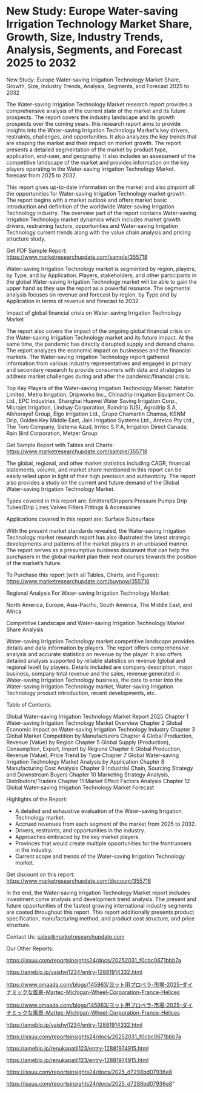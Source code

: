 # New Study: Europe Water-saving Irrigation Technology Market Share, Growth, Size, Industry Trends, Analysis, Segments, and Forecast 2025 to 2032
New Study: Europe Water-saving Irrigation Technology Market Share, Growth, Size, Industry Trends, Analysis, Segments, and Forecast 2025 to 2032

The Water-saving Irrigation Technology Market research report provides a comprehensive analysis of the current state of the market and its future prospects. The report covers the industry landscape and its growth prospects over the coming years. this research report aims to provide insights into the Water-saving Irrigation Technology Market's key drivers, restraints, challenges, and opportunities. It also analyzes the key trends that are shaping the market and their impact on market growth. The report presents a detailed segmentation of the market by product type, application, end-user, and geography. It also includes an assessment of the competitive landscape of the market and provides information on the key players operating in the Water-saving Irrigation Technology Market. forecast from 2025 to 2032.

This report gives up-to-date information on the market and also pinpoint all the opportunities for Water-saving Irrigation Technology market growth. The report begins with a market outlook and offers market basic introduction and definition of the worldwide Water-saving Irrigation Technology industry. The overview part of the report contains Water-saving Irrigation Technology market dynamics which includes market growth drivers, restraining factors, opportunities and Water-saving Irrigation Technology current trends along with the value chain analysis and pricing structure study.

Get PDF Sample Report: https://www.marketresearchupdate.com/sample/355718

Water-saving Irrigation Technology market is segmented by region, players, by Type, and by Application. Players, stakeholders, and other participants in the global Water-saving Irrigation Technology market will be able to gain the upper hand as they use the report as a powerful resource. The segmental analysis focuses on revenue and forecast by region, by Type and by Application in terms of revenue and forecast to 2032.

Impact of global financial crisis on Water-saving Irrigation Technology Market

The report also covers the impact of the ongoing global financial crisis on the Water-saving Irrigation Technology market and its future impact. At the same time, the pandemic has directly disrupted supply and demand chains. The report analyzes the economic impact on businesses and the financial markets. The Water-saving Irrigation Technology report gathered information from various industry representatives and engaged in primary and secondary research to provide consumers with data and strategies to address market challenges during and after the pandemic/financial crisis.

Top Key Players of the Water-saving Irrigation Technology Market:
Netafim Limited, Metro Irrigation, Dripworks Inc., Chinadrip Irrigation Equipment Co. Ltd., EPC Industries, Shanghai Huawei Water Saving Irrigation Corp., Microjet Irrigation, Lindsay Corporation, Raindrip (US), Agrodrip S.A, Alkhorayef Group, Elgo Irrigation Ltd., Grupo Chamartin Chamsa, KSNM Drip, Golden Key Middle East, Jain Irrigation Systems Ltd., Antelco Pty Ltd., The Toro Company, Sistema Azud, Irritec S.P.A, Irrigation Direct Canada, Rain Bird Corporation, Metzer Group


Get Sample Report with Tables and Charts: https://www.marketresearchupdate.com/sample/355718

The global, regional, and other market statistics including CAGR, financial statements, volume, and market share mentioned in this report can be easily relied upon in light of their high precision and authenticity. The report also provides a study on the current and future demand of the Global Water-saving Irrigation Technology Market.

Types covered in this report are:
Emitters/Drippers
Pressure Pumps
Drip Tubes/Drip Lines
Valves
Filters
Fittings & Accessories


Applications covered in this report are:
Surface
Subsurface


With the present market standards revealed, the Water-saving Irrigation Technology market research report has also illustrated the latest strategic developments and patterns of the market players in an unbiased manner. The report serves as a presumptive business document that can help the purchasers in the global market plan their next courses towards the position of the market’s future.

To Purchase this report (with all Tables, Charts, and Figures): https://www.marketresearchupdate.com/buynow/355718

Regional Analysis For Water-saving Irrigation Technology Market:

North America, Europe, Asia-Pacific, South America, The Middle East, and Africa

Competitive Landscape and Water-saving Irrigation Technology Market Share Analysis

Water-saving Irrigation Technology market competitive landscape provides details and data information by players. The report offers comprehensive analysis and accurate statistics on revenue by the player. It also offers detailed analysis supported by reliable statistics on revenue (global and regional level) by players. Details included are company description, major business, company total revenue and the sales, revenue generated in Water-saving Irrigation Technology business, the date to enter into the Water-saving Irrigation Technology market, Water-saving Irrigation Technology product introduction, recent developments, etc.

Table of Contents

Global Water-saving Irrigation Technology Market Report 2025
Chapter 1 Water-saving Irrigation Technology Market Overview
Chapter 2 Global Economic Impact on Water-saving Irrigation Technology Industry
Chapter 3 Global Market Competition by Manufacturers
Chapter 4 Global Production, Revenue (Value) by Region
Chapter 5 Global Supply (Production), Consumption, Export, Import by Regions
Chapter 6 Global Production, Revenue (Value), Price Trend by Type
Chapter 7 Global Water-saving Irrigation Technology Market Analysis by Application
Chapter 8 Manufacturing Cost Analysis
Chapter 9 Industrial Chain, Sourcing Strategy and Downstream Buyers
Chapter 10 Marketing Strategy Analysis, Distributors/Traders
Chapter 11 Market Effect Factors Analysis
Chapter 12 Global Water-saving Irrigation Technology Market Forecast

Highlights of the Report:

- A detailed and exhaustive evaluation of the Water-saving Irrigation Technology market.
- Accrued revenues from each segment of the market from 2025 to 2032.
- Drivers, restraints, and opportunities in the industry.
- Approaches embraced by the key market players.
- Provinces that would create multiple opportunities for the frontrunners in the industry.
- Current scope and trends of the Water-saving Irrigation Technology market.

Get discount on this report: https://www.marketresearchupdate.com/discount/355718

In the end, the Water-saving Irrigation Technology Market report includes investment come analysis and development trend analysis. The present and future opportunities of the fastest growing international industry segments are coated throughout this report. This report additionally presents product specification, manufacturing method, and product cost structure, and price structure.

Contact Us:
sales@marketresearchupdate.com

Our Other Reports:

https://issuu.com/reportsinsights24/docs/20252031_f0cbc0671bbb7a

https://ameblo.jp/vaishvi1234/entry-12881914332.html

https://www.omaada.com/blogs/145963/ヨット用プロペラ-市場-2025-ダイナミックな風景-Martec-Michigan-Wheel-Corporation-France-Hélices

https://www.omaada.com/blogs/145963/ヨット用プロペラ-市場-2025-ダイナミックな風景-Martec-Michigan-Wheel-Corporation-France-Hélices

https://ameblo.jp/vaishvi1234/entry-12881914332.html

https://issuu.com/reportsinsights24/docs/20252031_f0cbc0671bbb7a

https://ameblo.jp/renukapatil123/entry-12881974915.html

https://ameblo.jp/renukapatil123/entry-12881974915.html

https://issuu.com/reportsinsights24/docs/2025_d7298bd07936e8

https://issuu.com/reportsinsights24/docs/2025_d7298bd07936e8"
